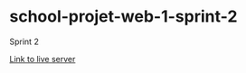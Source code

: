 # school-projet-web-1-sprint-2

Sprint 2

[Link to live server](https://saddektouati.site/schl/s4-pw-1/sprint-2/stampe/public)
